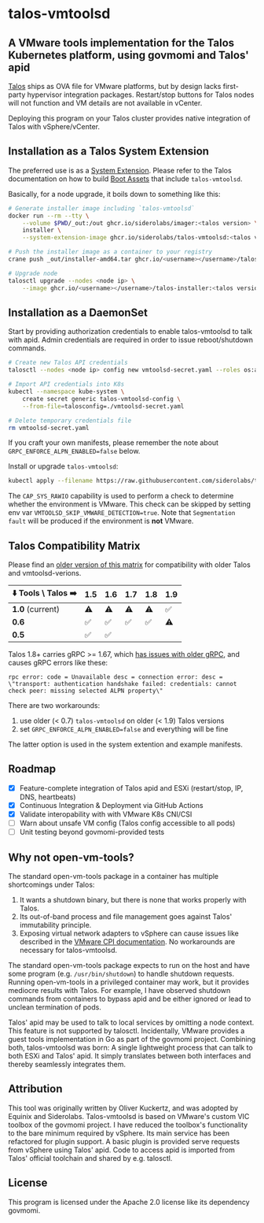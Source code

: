 # talos-vmtoolsd

## A VMware tools implementation for the Talos Kubernetes platform, using govmomi and Talos' apid

[Talos](https://talos.dev/) ships as OVA file for VMware platforms, but by design lacks first-party hypervisor integration packages.
Restart/stop buttons for Talos nodes will not function and VM details are not available in vCenter.

Deploying this program on your Talos cluster provides native integration of Talos with vSphere/vCenter.

## Installation as a Talos System Extension

The preferred use is as a [System Extension](https://www.talos.dev/latest/talos-guides/configuration/system-extensions/).
Please refer to the Talos documentation on how to build [Boot Assets](https://www.talos.dev/latest/talos-guides/install/boot-assets/#imager)
that include `talos-vmtoolsd`.

Basically, for a node upgrade, it boils down to something like this:

```bash
# Generate installer image including `talos-vmtoolsd`
docker run --rm --tty \
    --volume $PWD/_out:/out ghcr.io/siderolabs/imager:<talos version> \
    installer \
    --system-extension-image ghcr.io/siderolabs/talos-vmtoolsd:<talos vmtoolsd version>

# Push the installer image as a container to your registry
crane push _out/installer-amd64.tar ghcr.io/<username></username>/talos-installer:<talos version>

# Upgrade node
talosctl upgrade --nodes <node ip> \
    --image ghcr.io/<username></username>/talos-installer:<talos version>
```

## Installation as a DaemonSet

Start by providing authorization credentials to enable talos-vmtoolsd to talk with apid.
Admin credentials are required in order to issue reboot/shutdown commands.

```bash
# Create new Talos API credentials
talosctl --nodes <node ip> config new vmtoolsd-secret.yaml --roles os:admin

# Import API credentials into K8s
kubectl --namespace kube-system \
    create secret generic talos-vmtoolsd-config \
    --from-file=talosconfig=./vmtoolsd-secret.yaml

# Delete temporary credentials file
rm vmtoolsd-secret.yaml
```

If you craft your own manifests, please remember the note about `GRPC_ENFORCE_ALPN_ENABLED=false` below.

Install or upgrade `talos-vmtoolsd`:

```bash
kubectl apply --filename https://raw.githubusercontent.com/siderolabs/talos-vmtoolsd/master/deploy/latest.yaml
```

The `CAP_SYS_RAWIO` capability is used to perform a check to determine whether the environment is VMware.
This check can be skipped by setting env var `VMTOOLSD_SKIP_VMWARE_DETECTION=true`.
Note that `Segmentation fault` will be produced if the environment is **not** VMware.

## Talos Compatibility Matrix

Please find an [older version of this matrix](https://github.com/siderolabs/talos-vmtoolsd/blob/0.4.0/README.md)
for compatibility with older Talos and vmtoolsd-verions.

| ⬇️ Tools \ Talos ➡️ |  1.5 | 1.6 | 1.7 | 1.8 | 1.9 |
| ------------------ | --- | ----| --- | ---- | --- |
| **1.0** (current)  |  ⚠️   |  ⚠️  |  ⚠️  |  ⚠️  | ✅  |
| **0.6**            |  ✅  | ✅  | ✅  | ✅  | ⚠️  |
| **0.5**            |  ✅  | ✅  |     |     |    |

Talos 1.8+ carries gRPC >= 1.67, which [has issues with older gRPC](https://github.com/siderolabs/talos/issues/9463),
and causes gRPC errors like these:

```text
rpc error: code = Unavailable desc = connection error: desc = \"transport: authentication handshake failed: credentials: cannot check peer: missing selected ALPN property\"
```

There are two workarounds:

1. use older (< 0.7) `talos-vmtoolsd` on older (< 1.9) Talos versions
2. set `GRPC_ENFORCE_ALPN_ENABLED=false` and everything will be fine

The latter option is used in the system extention and example manifests.

## Roadmap

* [x] Feature-complete integration of Talos apid and ESXi (restart/stop, IP, DNS, heartbeats)
* [x] Continuous Integration & Deployment via GitHub Actions
* [x] Validate interopability with with VMware K8s CNI/CSI
* [ ] Warn about unsafe VM config (Talos config accessible to all pods)
* [ ] Unit testing beyond govmomi-provided tests

## Why not open-vm-tools?

The standard open-vm-tools package in a container has multiple shortcomings under Talos:

1. It wants a shutdown binary, but there is none that works properly with Talos.
2. Its out-of-band process and file management goes against Talos' immutability principle.
3. Exposing virtual network adapters to vSphere can cause issues like described in the
   [VMware CPI documentation](https://cloud-provider-vsphere.sigs.k8s.io/known_issues.html).
   No workarounds are necessary for talos-vmtoolsd.

The standard open-vm-tools package expects to run on the host and have some program (e.g. `/usr/bin/shutdown`) to handle shutdown requests.
Running open-vm-tools in a privileged container may work, but it provides mediocre results with Talos.
For example, I have observed shutdown commands from containers to bypass apid and be either ignored or lead to unclean termination of pods.

Talos' apid may be used to talk to local services by omitting a node context.
This feature is not supported by talosctl.
Incidentally, VMware provides a guest tools implementation in Go as part of the govmomi project.
Combining both, talos-vmtoolsd was born: A single lightweight process that can talk to both ESXi and Talos' apid.
It simply translates between both interfaces and thereby seamlessly integrates them.

## Attribution

This tool was originally written by Oliver Kuckertz, and was adopted by Equinix and Siderolabs.
Talos-vmtoolsd is based on VMware's custom VIC toolbox of the govmomi project.
I have reduced the toolbox's functionality to the bare minimum required by vSphere.
Its main service has been refactored for plugin support.
A basic plugin is provided serve requests from vSphere using Talos' apid.
Code to access apid is imported from Talos' official toolchain and shared by e.g. talosctl.

## License

This program is licensed under the Apache 2.0 license like its dependency govmomi.
